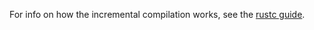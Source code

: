For info on how the incremental compilation works, see the [rustc guide].

[rustc guide]: https://rust-lang.github.io/rustc-guide/query.html
